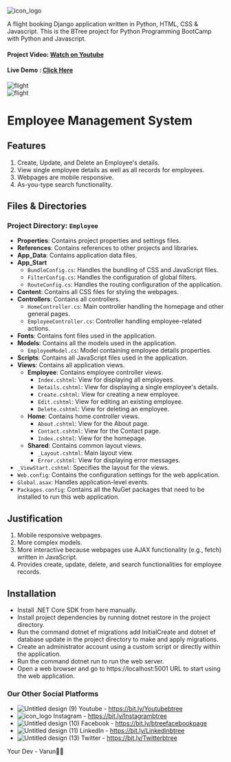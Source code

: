 ![icon_logo](https://github.com/varun-FSDeveloper/BTreeFlight/assets/153975508/7b010aed-1466-46e3-8636-891bf59dcb25)



A flight booking Django application written in Python, HTML, CSS & Javascript.
This is the BTree project for Python Programming BootCamp with Python and Javascript.

#### Project Video: [Watch on Youtube](https://www.youtube.com/channel/UC3CWkAYRbqUFLq6wQF-VyPw)
#### Live Demo : [Click Here](http://54.175.64.42:8000/)

<img alt="flight" src="https://github.com/user-attachments/assets/56ae4829-5487-4b5a-8e97-fb36c2234adc">
<br/>
<img alt="flight" src="https://github.com/user-attachments/assets/8bd6b459-5398-42e5-9a38-ef674eeed55c">

# Employee Management System

## Features
1. Create, Update, and Delete an Employee's details.
2. View single employee details as well as all records for employees.
3. Webpages are mobile responsive.
4. As-you-type search functionality.

## Files & Directories

### Project Directory: `Employee`

- **Properties**: Contains project properties and settings files.
- **References**: Contains references to other projects and libraries.
- **App_Data**: Contains application data files.
- **App_Start**
  - `BundleConfig.cs`: Handles the bundling of CSS and JavaScript files.
  - `FilterConfig.cs`: Handles the configuration of global filters.
  - `RouteConfig.cs`: Handles the routing configuration of the application.
- **Content**: Contains all CSS files for styling the webpages.
- **Controllers**: Contains all controllers.
  - `HomeController.cs`: Main controller handling the homepage and other general pages.
  - `EmployeeController.cs`: Controller handling employee-related actions.
- **Fonts**: Contains font files used in the application.
- **Models**: Contains all the models used in the application.
  - `EmployeeModel.cs`: Model containing employee details properties.
- **Scripts**: Contains all JavaScript files used in the application.
- **Views**: Contains all application views.
  - **Employee**: Contains employee controller views.
    - `Index.cshtml`: View for displaying all employees.
    - `Details.cshtml`: View for displaying a single employee's details.
    - `Create.cshtml`: View for creating a new employee.
    - `Edit.cshtml`: View for editing an existing employee.
    - `Delete.cshtml`: View for deleting an employee.
  - **Home**: Contains home controller views.
    - `About.cshtml`: View for the About page.
    - `Contact.cshtml`: View for the Contact page.
    - `Index.cshtml`: View for the homepage.
  - **Shared**: Contains common layout views.
    - `_Layout.cshtml`: Main layout view.
    - `Error.cshtml`: View for displaying error messages.
- `_ViewStart.cshtml`: Specifies the layout for the views.
- `Web.config`: Contains the configuration settings for the web application.
- `Global.asax`: Handles application-level events.
- `Packages.config`: Contains all the NuGet packages that need to be installed to run this web application.

## Justification

1. Mobile responsive webpages.
2. More complex models.
3. More interactive because webpages use AJAX functionality (e.g., fetch) written in JavaScript.
4. Provides create, update, delete, and search functionalities for employee records.

## Installation

- Install .NET Core SDK from here manually.
- Install project dependencies by running dotnet restore in the project directory.
- Run the command dotnet ef migrations add InitialCreate and dotnet ef database update in the project directory to make and apply migrations.
- Create an administrator account using a custom script or directly within the application.
- Run the command dotnet run to run the web server.
- Open a web browser and go to https://localhost:5001 URL to start using the web application.

### Our Other Social Platforms

- ![Untitled design (9)](https://github.com/varun-FSDeveloper/BTreeFlight/assets/153975508/33ae95e1-c4d7-47d3-a160-90a6f060896b) Youtube - https://bit.ly/Youtubebtree
- ![icon_logo](https://github.com/varun-FSDeveloper/BTreeFlight/assets/153975508/948141f8-8cdc-4ef1-9615-0fb06cd35574) Instagram - https://bit.ly/Instagrambtree 
- ![Untitled design (10)](https://github.com/varun-FSDeveloper/BTreeFlight/assets/153975508/51189b66-5f75-43fc-a992-dca4805152a0) Facebook - https://bit.ly/btreefacebookpage 
- ![Untitled design (11)](https://github.com/varun-FSDeveloper/BTreeFlight/assets/153975508/0177cf07-7034-41fb-a41c-e292b2eea000) LinkedIn - https://bit.ly/Linkedinbtree 
- ![Untitled design (13)](https://github.com/varun-FSDeveloper/BTreeFlight/assets/153975508/81b02b10-6291-4aeb-8f14-d3f296f2698b) Twitter - https://bit.ly/Twitterbtree 

 Your Dev - Varun👍🏻

